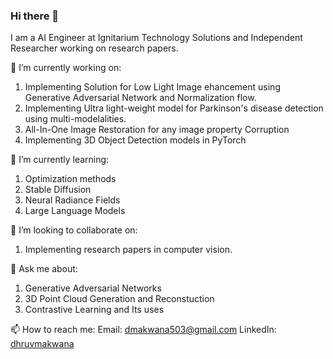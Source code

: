 ### Hi there 👋

I am a AI Engineer at Ignitarium Technology Solutions and Independent Researcher working on research papers.

🔭 I’m currently working on:
1. Implementing Solution for Low Light Image ehancement using Generative Adversarial Network and Normalization flow.
2. Implementing Ultra light-weight model for Parkinson's disease detection using multi-modelalities.
3. All-In-One Image Restoration for any image property Corruption
4. Implementing 3D Object Detection models in PyTorch

🌱 I’m currently learning:
1. Optimization methods
2. Stable Diffusion
3. Neural Radiance Fields
4. Large Language Models

👯 I’m looking to collaborate on:
1. Implementing research papers in computer vision.

💬 Ask me about:
1. Generative Adversarial Networks
2. 3D Point Cloud Generation and Reconstuction
3. Contrastive Learning and Its uses

📫 How to reach me:
Email: dmakwana503@gmail.com
LinkedIn: <a href="https://www.linkedin.com/in/dhruvmakwana/">dhruvmakwana</a>
